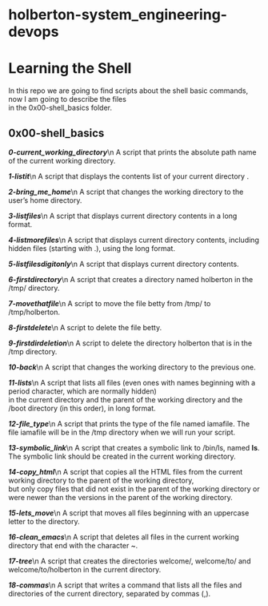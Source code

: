 # holberton-system_engineering-devops

<h1>Learning the Shell</h1>

In this repo we are going to find scripts about the shell basic commands, now I am going to describe the files\
 in the 0x00-shell_basics folder.

<h2>0x00-shell_basics</h2>

***0-current_working_directory***\n
A script that prints the absolute path name of the current working directory.

***1-listit***\n
A script that displays the contents list of your current directory .

***2-bring_me_home***\n
A script that changes the working directory to the user’s home directory.

***3-listfiles***\n
A script that displays current directory contents in a long format.

***4-listmorefiles***\n
A script that displays current directory contents, including hidden files (starting with .), using the long format.

***5-listfilesdigitonly***\n
A script that displays current directory contents.

***6-firstdirectory***\n
A script that creates a directory named holberton in the /tmp/ directory.

***7-movethatfile***\n
A script to move the file betty from /tmp/ to /tmp/holberton.

***8-firstdelete***\n
A script to delete the file betty.

***9-firstdirdeletion***\n
A script to delete the directory holberton that is in the /tmp directory.

***10-back***\n
A script that changes the working directory to the previous one.

***11-lists***\n
A script that lists all files (even ones with names beginning with a period character, which are normally hidden)\
 in the current directory and the parent of the working directory and the /boot directory (in this order), in long format.

***12-file_type***\n
A script that prints the type of the file named iamafile. The file iamafile will be in the /tmp directory when we will run your script.

***13-symbolic_link***\n
A script that creates a symbolic link to /bin/ls, named __ls__. The symbolic link should be created in the current working directory.

***14-copy_html***\n
A script that copies all the HTML files from the current working directory to the parent of the working directory,\
 but only copy files that did not exist in the parent of the working directory or were newer than the versions in the parent of the working directory.

***15-lets_move***\n
A script that moves all files beginning with an uppercase letter to the directory.

***16-clean_emacs***\n
A script that deletes all files in the current working directory that end with the character ~.

***17-tree***\n
A script that creates the directories welcome/, welcome/to/ and welcome/to/holberton in the current directory.

***18-commas***\n
A script that writes a command that lists all the files and directories of the current directory, separated by commas (,).